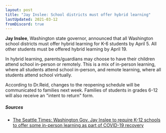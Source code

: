 ```yaml
---
layout: post
title: "Jay Inslee: School districts must offer hybrid learning"
lastUpdated: 2021-03-12
fromDiscord: true
---
```


**Jay Inslee**, Washington state governor, announced that all Washington school districts must offer hybrid learning for K-6 students by April 5. All other students must be offered hybrid learning by April 19.

In hybrid learning, parents/guardians may choose to have their children attend school in-person or remotely. This is a mix of in-person learning, where all students attend school in-person, and remote learning, where all students attend school virtually.

According to Dr.Reid, changes to the reopening schedule will be communicated to families next week. Families of students in grades 6-12 will also receive an "intent to return" form.

##### Sources
- [The Seattle Times: Washington Gov. Jay Inslee to require K-12 schools to offer some in-person learning as part of COVID-19 recovery](https://www.seattletimes.com/seattle-news/education/gov-inslee-order-will-require-washingtons-k-12-schools-to-offer-some-in-person-learning-as-part-of-covid-19-recovery/)
